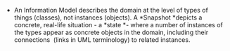 - An Information Model describes the domain at the level of types of things (classes), not instances (objects). A *Snapshot *depicts a concrete, real-life situation - a *state *- where a number of instances of the types appear as concrete objects in the domain, including their connections  (links in UML terminology) to related instances.